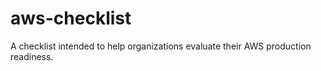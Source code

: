 # aws-checklist
A checklist intended to help organizations evaluate their AWS production readiness.
